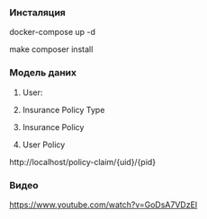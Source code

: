 ### Инсталяция
docker-compose up -d

make composer install 

### Модель даних
1) User:

2) Insurance Policy Type

3) Insurance Policy

4) User Policy

http://localhost/policy-claim/{uid}/{pid}

### Видео
https://www.youtube.com/watch?v=GoDsA7VDzEI





